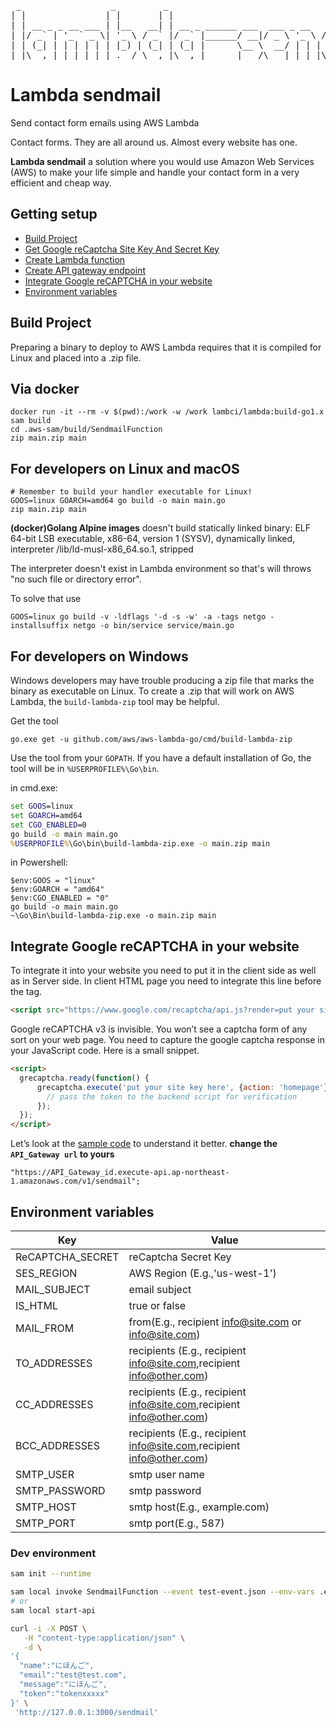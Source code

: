 <pre align="center" type="ascii-art">
 _                 _         _                                 _                 _ _ 
| |               | |       | |                               | |               (_) |
| | __ _ _ __ ___ | |__   __| | __ _ ______ ___  ___ _ __   __| |_ __ ___   __ _ _| |
| |/ _` | '_ ` _ \| '_ \ / _` |/ _` |______/ __|/ _ \ '_ \ / _` | '_ ` _ \ / _` | | |
| | (_| | | | | | | |_) | (_| | (_| |      \__ \  __/ | | | (_| | | | | | | (_| | | |
|_|\__,_|_| |_| |_|_.__/ \__,_|\__,_|      |___/\___|_| |_|\__,_|_| |_| |_|\__,_|_|_|
</pre>
# Lambda sendmail
Send contact form emails using AWS Lambda

Contact forms. They are all around us. Almost every website has one. 

**Lambda sendmail** a solution where you would use Amazon Web Services (AWS) to make your life simple and handle your contact form in a very efficient and cheap way.

## Getting setup

* [Build Project](#build)
* [Get Google reCaptcha Site Key And Secret Key](docs/reCaptcha.md)
* [Create Lambda function](docs/Lambda.md)
* [Create API gateway endpoint](docs/APIgateway.md)
* [Integrate Google reCAPTCHA in your website](#website)
* [Environment variables](#environment)

## Build Project <a name="build" />

Preparing a binary to deploy to AWS Lambda requires that it is compiled for Linux and placed into a .zip file.


## Via docker

``` shell
docker run -it --rm -v $(pwd):/work -w /work lambci/lambda:build-go1.x sam build
cd .aws-sam/build/SendmailFunction
zip main.zip main
```

## For developers on Linux and macOS

``` shell
# Remember to build your handler executable for Linux!
GOOS=linux GOARCH=amd64 go build -o main main.go
zip main.zip main
```

**(docker)Golang Alpine images** doesn't build statically linked binary:
ELF 64-bit LSB executable, x86-64, version 1 (SYSV), dynamically linked, interpreter /lib/ld-musl-x86_64.so.1, stripped

The interpreter doesn't exist in Lambda environment so that's will throws "no such file or directory error".

To solve that use
``` shell
GOOS=linux go build -v -ldflags '-d -s -w' -a -tags netgo -installsuffix netgo -o bin/service service/main.go
```


## For developers on Windows

Windows developers may have trouble producing a zip file that marks the binary as executable on Linux. To create a .zip that will work on AWS Lambda, the `build-lambda-zip` tool may be helpful.

Get the tool
``` shell
go.exe get -u github.com/aws/aws-lambda-go/cmd/build-lambda-zip
```

Use the tool from your `GOPATH`. If you have a default installation of Go, the tool will be in `%USERPROFILE%\Go\bin`. 

in cmd.exe:
``` bat
set GOOS=linux
set GOARCH=amd64
set CGO_ENABLED=0
go build -o main main.go
%USERPROFILE%\Go\bin\build-lambda-zip.exe -o main.zip main
```

in Powershell:
``` posh
$env:GOOS = "linux"
$env:GOARCH = "amd64"
$env:CGO_ENABLED = "0"
go build -o main main.go
~\Go\Bin\build-lambda-zip.exe -o main.zip main
```

## Integrate Google reCAPTCHA in your website <a name="website" />

To integrate it into your website you need to put it in the client side as well as in Server side. In client HTML page you need to integrate this line before the tag.

```html
<script src="https://www.google.com/recaptcha/api.js?render=put your site key here"></script>
```

Google reCAPTCHA v3 is invisible. You won’t see a captcha form of any sort on your web page. You need to capture the google captcha response in your JavaScript code. Here is a small snippet.


```html
<script>
  grecaptcha.ready(function() {
      grecaptcha.execute('put your site key here', {action: 'homepage'}).then(function(token) {
        // pass the token to the backend script for verification
      });
  });
</script>
```

Let’s look at the [sample code](example.html) to understand it better.
**change the `API_Gateway url` to yours**

```url
"https://API_Gateway_id.execute-api.ap-northeast-1.amazonaws.com/v1/sendmail";
```

## Environment variables <a name="environment" />

| Key  | Value |
| ------------- | ------------- |
| ReCAPTCHA_SECRET  | reCaptcha Secret Key |
| SES_REGION  | AWS Region (E.g.,'us-west-1') |
| MAIL_SUBJECT  | email subject  |
| IS_HTML  | true or false  |
| MAIL_FROM  | from(E.g., recipient <info@site.com> or info@site.com)   |
| TO_ADDRESSES  | recipients (E.g., recipient <info@site.com>,recipient <info@other.com>) |
| CC_ADDRESSES  | recipients (E.g., recipient <info@site.com>,recipient <info@other.com>) |
| BCC_ADDRESSES  | recipients (E.g., recipient <info@site.com>,recipient <info@other.com>) |
| SMTP_USER  | smtp user name |
| SMTP_PASSWORD  | smtp password  |
| SMTP_HOST  | smtp host(E.g., example.com)  |
| SMTP_PORT  | smtp port(E.g., 587)  |

### Dev environment

```sh
sam init --runtime

sam local invoke SendmailFunction --event test-event.json --env-vars .env
# or
sam local start-api

curl -i -X POST \
   -H "content-type:application/json" \
   -d \
'{
  "name":"にほんご",
  "email":"test@test.com",
  "message":"にほんご",
  "token":"tokenxxxxx"
}' \
 'http://127.0.0.1:3000/sendmail'
```
